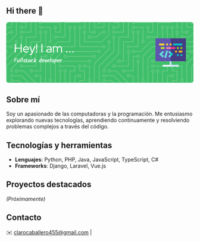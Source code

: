 ## Hi there 👋

<!--
**Johnny12p/Johnny12p** is a ✨ _special_ ✨ repository because its `README.md` (this file) appears on your GitHub profile.

Here are some ideas to get you started:

- 🔭 I’m currently working on ...
- 🌱 I’m currently learning ...
- 👯 I’m looking to collaborate on ...
- 🤔 I’m looking for help with ...
- 💬 Ask me about ...
- 📫 How to reach me: ...
- 😄 Pronouns: ...
- ⚡ Fun fact: ...
-->
![Header](./github-header-imagen.png)

## Sobre mí
Soy un apasionado de las computadoras y la programación. Me entusiasmo explorando nuevas tecnologías, aprendiendo continuamente y resolviendo problemas complejos a través del código.
## Tecnologías y herramientas
- **Lenguajes**: Python, PHP, Java, JavaScript, TypeScript, C#
- **Frameworks**: Django, Laravel, Vue.js
## Proyectos destacados
_(Próximamente)_
## Contacto
✉️ clarocaballero455@gmail.com
    |